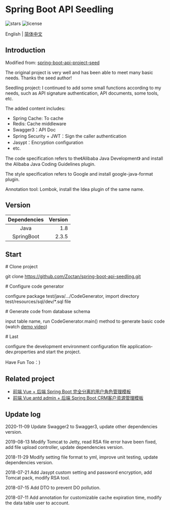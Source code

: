 # Spring Boot API Seedling

![stars](https://img.shields.io/github/stars/Zoctan/spring-boot-api-seedling.svg?style=flat-square&label=Stars)
![license](https://img.shields.io/github/license/Zoctan/spring-boot-api-seedling.svg?style=flat-square)

English | [简体中文](./README-zh.md)

## Introduction

Modified from: [spring-boot-api-project-seed](https://github.com/lihengming/spring-boot-api-project-seed)

The original project is very well and has been able to meet many basic needs. Thanks the seed author!

Seedling project:
I continued to add some small functions according to my needs, such as API signature authentication, API documents, some tools, etc.

The added content includes:
- Spring Cache: To cache
- Redis: Cache middleware
- Swagger3：API Doc
- Spring Security + JWT：Sign the caller authentication
- Jasypt：Encryption configuration
- etc.

The code specification refers to the《Alibaba Java Development》 and install the Alibaba Java Coding Guidelines plugin.

The style specification refers to Google and install google-java-format plugin.

Annotation tool: Lombok, install the Idea plugin of the same name.

## Version

| Dependencies | Version |
|:------------:|--------:|
| Java         | 1.8     |
| SpringBoot   | 2.3.5   |

## Start

\# Clone project

git clone https://github.com/Zoctan/spring-boot-api-seedling.git

\# Configure code generator

configure package test/java/.../CodeGenerator, import directory test/resources/sql/dev/*.sql file

\# Generate code from database schema

input table name, run CodeGenerator.main() method to generate basic code (watch [demo video](http://v.youku.com/v_show/id_XMjg1NjYwNDgxNg==.html?spm=a2h3j.8428770.3416059.1))

\# Last

configure the development environment configuration file application-dev.properties and start the project.

Have Fun Too：)

## Related project

- [前端 Vue + 后端 Spring Boot 完全分离的用户角色管理模板](https://github.com/Zoctan/spring-boot-vue-admin)
- [前端 Vue antd admin + 后端 Spring Boot CRM客户资源管理模板](https://github.com/moshuying/project-3-crm)

## Update log

2020-11-09 Update Swagger2 to Swagger3, update other dependencies version.

2019-08-13 Modify Tomcat to Jetty, read RSA file error have been fixed, add file upload controller, update dependencies version.

2018-11-29 Modify setting file format to yml, improve unit testing, update dependencies version.

2018-07-21 Add Jasypt custom setting and password encryption, add Tomcat pack, modify RSA tool.

2018-07-15 Add DTO to prevent DO pollution.

2018-07-11 Add annotation for customizable cache expiration time, modify the data table user to account.

